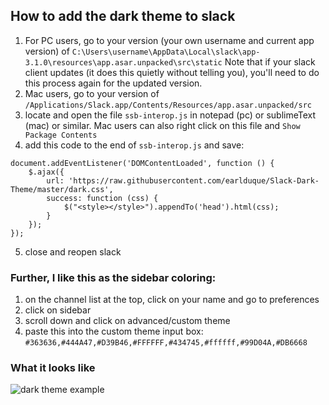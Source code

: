 ## How to add the dark theme to slack

1) For PC users, go to your version (your own username and current app version) of 
`C:\Users\username\AppData\Local\slack\app-3.1.0\resources\app.asar.unpacked\src\static`
Note that if your slack client updates (it does this quietly without telling you), you'll need to do this process again for the updated version.
2) Mac users, go to your version of 
`/Applications/Slack.app/Contents/Resources/app.asar.unpacked/src`
3) locate and open the file `ssb-interop.js` in notepad (pc) or sublimeText (mac) or similar. Mac users can also right click on this file and `Show Package Contents`
4) add this code to the end of `ssb-interop.js` and save:
```
document.addEventListener('DOMContentLoaded', function () {
    $.ajax({
        url: 'https://raw.githubusercontent.com/earlduque/Slack-Dark-Theme/master/dark.css',
        success: function (css) {
            $("<style></style>").appendTo('head').html(css);
        }
    });
});
```
5) close and reopen slack

### Further, I like this as the sidebar coloring:

1) on the channel list at the top, click on your name and go to preferences
2) click on sidebar
3) scroll down and click on advanced/custom theme
4) paste this into the custom theme input box:
`#363636,#444A47,#D39B46,#FFFFFF,#434745,#ffffff,#99D04A,#DB6668`

### What it looks like
![dark theme example](https://raw.githubusercontent.com/earlduque/Slack-Dark-Theme/master/darktheme.png)
